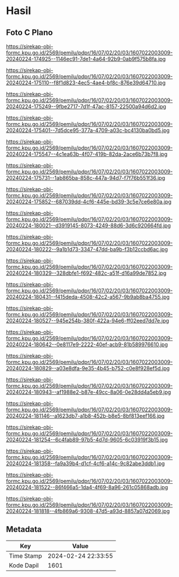 # Hasil

## Foto C Plano

https://sirekap-obj-formc.kpu.go.id/2569/pemilu/pdpr/16/07/02/20/03/1607022003009-20240224-174925--1146ec91-7de1-4a64-92b9-0ab9f575b8fa.jpg

https://sirekap-obj-formc.kpu.go.id/2569/pemilu/pdpr/16/07/02/20/03/1607022003009-20240224-175110--f8f1d823-4ec5-4ae4-bf8c-876e39d64710.jpg

https://sirekap-obj-formc.kpu.go.id/2569/pemilu/pdpr/16/07/02/20/03/1607022003009-20240224-175249--9fbe2717-7d1f-47ac-8157-22500a94d6d2.jpg

https://sirekap-obj-formc.kpu.go.id/2569/pemilu/pdpr/16/07/02/20/03/1607022003009-20240224-175401--7d5dce95-377a-4709-a03c-bc4130ba0bd5.jpg

https://sirekap-obj-formc.kpu.go.id/2569/pemilu/pdpr/16/07/02/20/03/1607022003009-20240224-175547--4c1ea63b-4f07-419b-82da-2ace6b73b7f8.jpg

https://sirekap-obj-formc.kpu.go.id/2569/pemilu/pdpr/16/07/02/20/03/1607022003009-20240224-175731--1ab865ba-858c-447a-94d7-f7f76b551f36.jpg

https://sirekap-obj-formc.kpu.go.id/2569/pemilu/pdpr/16/07/02/20/03/1607022003009-20240224-175852--687039dd-4cf6-445e-bd39-3c5e7ce6e80a.jpg

https://sirekap-obj-formc.kpu.go.id/2569/pemilu/pdpr/16/07/02/20/03/1607022003009-20240224-180021--d3919145-8073-4249-88d6-3d6c920664fd.jpg

https://sirekap-obj-formc.kpu.go.id/2569/pemilu/pdpr/16/07/02/20/03/1607022003009-20240224-180222--9a1b1d73-3347-47dd-ba9b-f3b12ccbd6ac.jpg

https://sirekap-obj-formc.kpu.go.id/2569/pemilu/pdpr/16/07/02/20/03/1607022003009-20240224-180329--328dbfe1-f692-482c-a51f-d16a99de7852.jpg

https://sirekap-obj-formc.kpu.go.id/2569/pemilu/pdpr/16/07/02/20/03/1607022003009-20240224-180431--f415deda-4508-42c2-a567-9b9ab8ba4755.jpg

https://sirekap-obj-formc.kpu.go.id/2569/pemilu/pdpr/16/07/02/20/03/1607022003009-20240224-180527--945e254b-380f-422a-94e6-ff02eed7dd7e.jpg

https://sirekap-obj-formc.kpu.go.id/2569/pemilu/pdpr/16/07/02/20/03/1607022003009-20240224-180642--0e8117e9-2222-40ef-acb9-81b589976610.jpg

https://sirekap-obj-formc.kpu.go.id/2569/pemilu/pdpr/16/07/02/20/03/1607022003009-20240224-180829--a03e8dfa-9e35-4b45-b752-c0e8f928ef5d.jpg

https://sirekap-obj-formc.kpu.go.id/2569/pemilu/pdpr/16/07/02/20/03/1607022003009-20240224-180943--af1988e2-b87e-49cc-8a06-0e28dd4a5eb9.jpg

https://sirekap-obj-formc.kpu.go.id/2569/pemilu/pdpr/16/07/02/20/03/1607022003009-20240224-181146--a1623db7-a1b8-452b-b8e5-8bf813eef166.jpg

https://sirekap-obj-formc.kpu.go.id/2569/pemilu/pdpr/16/07/02/20/03/1607022003009-20240224-181254--6c4fab89-97b5-4d7d-9605-6c03919f3b15.jpg

https://sirekap-obj-formc.kpu.go.id/2569/pemilu/pdpr/16/07/02/20/03/1607022003009-20240224-181358--fa9a39b4-d1cf-4cf6-a14c-9c82abe3ddb1.jpg

https://sirekap-obj-formc.kpu.go.id/2569/pemilu/pdpr/16/07/02/20/03/1607022003009-20240224-181522--86f466a5-1da4-4f69-8a96-261c05868adb.jpg

https://sirekap-obj-formc.kpu.go.id/2569/pemilu/pdpr/16/07/02/20/03/1607022003009-20240224-181818--4fb869a6-9308-47d5-a93d-8857a07d2069.jpg


## Metadata

| Key        | Value               |
| ---------- | ------------------- |
| Time Stamp | 2024-02-24 22:33:55 |
| Kode Dapil | 1601                |



